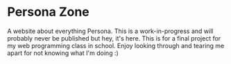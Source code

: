 # Persona Zone

A website about everything Persona. This is a work-in-progress and will probably never be published but hey, it's here. This is for a final project for my web programming class in school. Enjoy looking through and tearing me apart for not knowing what I'm doing :)
